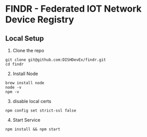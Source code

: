 # FINDR - Federated IOT Network Device Registry

## __Local Setup__
1. Clone the repo
  ```console
  git clone git@github.com:DISHDevEx/findr.git
  cd findr
  ```
2. Install Node
  ```console
  brew install node
  node -v
  npm -v
  ```
3. disable local certs
  ```console
  npm config set strict-ssl false
  ```
4. Start Service
  ```console
  npm install && npm start
  ```
